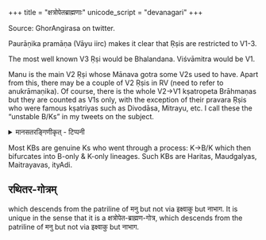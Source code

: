 +++
title = "क्षत्रोपेतब्राह्मणाः"
unicode_script = "devanagari"
+++

Source: GhorAngirasa on twitter.

Paurāṇika pramāṇa (Vāyu iirc) makes it clear that Ṛṣis are restricted to V1-3. 

The most well known V3 Ṛṣi would be Bhalandana. Viśvāmitra would be V1. 

Manu is the main V2 Ṛṣi whose Mānava gotra some V2s used to have. Apart from this, there may be a couple of V2 Ṛṣis in RV (need to refer to anukrāmaṇika). Of course, there is the whole V2->V1 kṣatropeta Brāhmaṇas but they are counted as V1s only, with the exception of their pravara Ṛṣis who were famous kṣatriyas such as Divodāsa, Mitrayu, etc. I call these the “unstable B/Ks” in my tweets on the subject.

<details><summary>मानसतरङ्गिणीकृत् - टिप्पनी</summary>

Source: [TW](https://twitter.com/blog_supplement/status/1621760307746971648)

One can say that these so called "unstable v1/v2" had vedic founders who were clearly v2s & appear as such in dynastic lists in the purANa-s. Some of them from the RV would be indeed divodAsa, his son paruchChepa, ajAmILa and purumILa; ikShvAku himself; pururavas; devApi; gaya; vadhryashva; trasadasyu; mandhAtR^i. From the later layers we have the janaka-s; In the RV itself we also have the v3s vatsapri & bhAlandana. 

Some might say that kakShIvAn or trishoka were v4 but it would be a liberal interpretation.
</details>


Most KBs are genuine Ks who went through a process: K->B/K which then bifurcates into B-only & K-only lineages. Such KBs are Haritas, Maudgalyas, Maitrayavas, ityAdi.



## रथितर-गोत्रम्
which descends from the patriline of मनु but not via इक्ष्वाकु but नाभाग. It is unique in the sense that it is a क्षत्रोपेत-ब्राह्मण-गोत्र, which descends from the patriline of मनु but not via इक्ष्वाकु but नाभाग.
